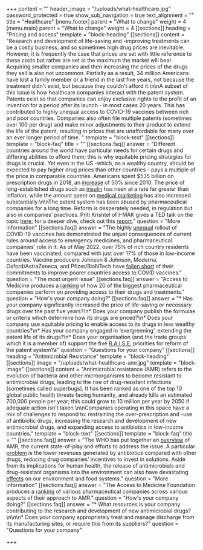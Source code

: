 +++
content = ""
header_image = "/uploads/what-healthcare.jpg"
password_protected = true
show_sub_navigation = true
text_alignment = ""
title = "Healthcare"
[menu.footer]
parent = "What to change"
weight = 4
[menu.main]
parent = "What to change"
weight = 4
[[sections]]
heading = "Pricing and access"
template = "block-heading"
[[sections]]
content = "Research and development of life-saving and -improving treatments can be a costly business, and so sometimes high drug prices are inevitable. However, it is frequently the case that prices are set with little reference to these costs but rather are set at the maximum the market will bear. Acquiring smaller companies and then increasing the prices of the drugs they sell is also not uncommon. Partially as a result, 34 million Americans have lost a family member or a friend in the last five years, not because the treatment didn't exist, but because they couldn't afford it.\n\nA subset of this issue is how healthcare companies interact with the patent system. Patents exist so that companies can enjoy exclusive rights to the profit of an invention for a period after its launch - in most cases 20 years. This has contributed to highly unequal access to COVID-19 vaccines between rich and poor countries. Companies also often file multiple patents (sometimes over 100 per drug) and make minor adjustments to their product to extend the life of the patent, resulting in prices that are unaffordable for many over an ever longer period of time. "
template = "block-text"
[[sections]]
template = "block-faq"
title = ""
[[sections.faq]]
answer = "Different countries around the world have particular needs for certain drugs and differing abilities to afford them; this is why equitable pricing strategies for drugs is crucial. Yet even in the US -which, as a wealthy country, should be expected to pay higher drug prices than other countries - pays a multiple of the price in comparable countries. Americans spent $535 billion on prescription drugs in 2018, an [increase](https://www.americanprogress.org/issues/democracy/reports/2019/08/30/473911/big-pharma-reaps-profits-hurting-everyday-americans/) of 50% since 2010. The price of long-established drugs such as [insulin](https://www.nytimes.com/2019/01/18/opinion/cost-insurance-diabetes-insulin.html) has risen at a rate far greater than inflation, while the amount spent on [medical marketing](https://jamanetwork.com/journals/jama/fullarticle/2720029) has also increased substantially.\n\nThe patent system has been abused by pharmaceutical companies for a long time. Reform is desperately needed, in regulation but also in companies’ practices. Priti Krishtel of I-MAK gives a TED talk on the topic [here](https://www.ted.com/talks/priti_krishtel_why_are_drug_prices_so_high_investigating_the_outdated_us_patent_system); for a deeper dive, check out this [report](https://www.i-mak.org/overpatented-overpriced-excessive-pharmaceutical-patenting-extending-monopolies-driving-drug-prices/)."
question = "More information"
[[sections.faq]]
answer = "The highly [unequal](https://data.undp.org/vaccine-equity/) rollout of COVID-19 vaccines has demonstrated the unjust consequences of current rules around access to emergency medicines, and pharmaceutical companies' role in it. As of May 2022, over 75% of rich country residents have been vaccinated, compared with just over 17% of those in low-income countries. Vaccine producers Johnson & Johnson, Moderna, Oxford/AstraZeneca, and Pfizer/BioNTech have [fallen short](https://www.unaids.org/en/resources/presscentre/featurestories/2021/october/20211021_dose-of-reality) of their commitments to improve poorer countries access to COVID vaccines."
question = "The most urgent issue"
[[sections.faq]]
answer = "Access to Medicine produces a [ranking](https://accesstomedicinefoundation.org/access-to-medicine-index/2018-ranking) of how 20 of the biggest pharmaceutical companies perform on providing access to their drugs and treatments."
question = "How's your company doing?"
[[sections.faq]]
answer = "* Has your company significantly increased the price of life-saving or necessary drugs over the past five years?\n* Does your company publish the formulae or criteria which determine how its drugs are priced?\n* Does your company use equitable pricing to enable access to its drugs in less wealthy countries?\n* Has your company engaged in ‘evergreening’, extending the patent life of its drugs?\n* Does your organisation (and the trade groups which it is a member of) support the five [R.A.I.S.E.](https://www.i-mak.org/mission/) priorities for reform of the patent system?a"
question = "Questions for your company"
[[sections]]
heading = "Antimicrobial Resistance"
template = "block-heading"
[[sections]]
image = "/uploads/what-healthcare-amr.jpg"
template = "block-image"
[[sections]]
content = "Antimicrobial resistance (AMR) refers to the evolution of bacteria and other microorganisms to become resistant to antimicrobial drugs, leading to the rise of drug-resistant infections (sometimes called superbugs). It has been ranked as one of the top 10 global public health threats facing humanity, and already kills an estimated 700,000 people per year; this could grow to 10 million per year by 2050 if adequate action isn’t taken.\n\nCompanies operating in this space have a mix of challenges to respond to: restraining the over-prescription and -use of antibiotic drugs, increasing the research and development of new antimicrobial drugs, and expanding access to antibiotics in low-income countries."
template = "block-text"
[[sections]]
template = "block-faq"
title = ""
[[sections.faq]]
answer = "The WHO has put together an [overview](https://www.who.int/news-room/fact-sheets/detail/antimicrobial-resistance) of AMR, the current state-of-play and efforts to address the issue. A particular [problem](https://www.nature.com/articles/d41586-020-02884-3) is the lower revenues generated by antibiotics compared with other drugs, reducing drug companies’ incentives to invest in solutions. Aside from its implications for human health, the release of antimicrobials and drug-resistant organisms into the environment can also have devastating [effects](https://www.who.int/news/item/02-03-2022-world-leaders-and-experts-call-for-action-to-protect-the-environment-from-antimicrobial-pollution) on our environment and food systems."
question = "More information"
[[sections.faq]]
answer = "The Access to Medicine Foundation produces a [ranking](https://accesstomedicinefoundation.org/amr-benchmark) of various pharmaceutical companies across various aspects of their approach to AMR."
question = "How's your company doing?"
[[sections.faq]]
answer = "* What resources is your company contributing to the research and development of new antimicrobial drugs?\n\n\n* Does your company appropriately treat and manage discharge from its manufacturing sites, or require this from its suppliers?"
question = "Questions for your company"

+++
